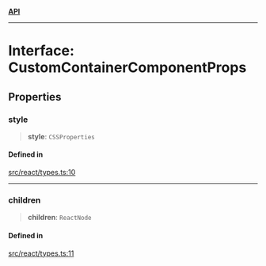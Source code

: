 [**API**](../../API.md)

***

# Interface: CustomContainerComponentProps

## Properties

### style

> **style**: `CSSProperties`

#### Defined in

[src/react/types.ts:10](https://github.com/inokawa/virtua/blob/64cebdce92d1a512a90db9e1b3ad8bc60a86ac59/src/react/types.ts#L10)

***

### children

> **children**: `ReactNode`

#### Defined in

[src/react/types.ts:11](https://github.com/inokawa/virtua/blob/64cebdce92d1a512a90db9e1b3ad8bc60a86ac59/src/react/types.ts#L11)
